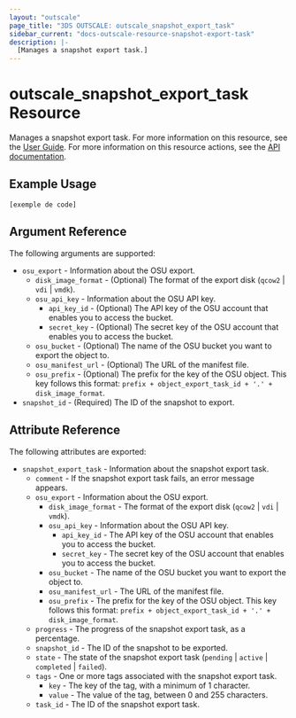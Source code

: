 ```yaml
---
layout: "outscale"
page_title: "3DS OUTSCALE: outscale_snapshot_export_task"
sidebar_current: "docs-outscale-resource-snapshot-export-task"
description: |-
  [Manages a snapshot export task.]
---
```


# outscale_snapshot_export_task Resource

Manages a snapshot export task.
For more information on this resource, see the [User Guide](https://wiki.outscale.net/display/EN/About+Snapshots).
For more information on this resource actions, see the [API documentation](https://docs-beta.outscale.com/#3ds-outscale-api-snapshot).

## Example Usage

```hcl
[exemple de code]
```

## Argument Reference

The following arguments are supported:

* `osu_export` - Information about the OSU export.
  * `disk_image_format` - (Optional) The format of the export disk (`qcow2` \| `vdi` \| `vmdk`).
  * `osu_api_key` - Information about the OSU API key.
    * `api_key_id` - (Optional) The API key of the OSU account that enables you to access the bucket.
    * `secret_key` - (Optional) The secret key of the OSU account that enables you to access the bucket.
  * `osu_bucket` - (Optional) The name of the OSU bucket you want to export the object to.
  * `osu_manifest_url` - (Optional) The URL of the manifest file.
  * `osu_prefix` - (Optional) The prefix for the key of the OSU object. This key follows this format: `prefix + object_export_task_id + '.' + disk_image_format`.
* `snapshot_id` - (Required) The ID of the snapshot to export.

## Attribute Reference

The following attributes are exported:

* `snapshot_export_task` - Information about the snapshot export task.
  * `comment` - If the snapshot export task fails, an error message appears.
  * `osu_export` - Information about the OSU export.
    * `disk_image_format` - The format of the export disk (`qcow2` \| `vdi` \| `vmdk`).
    * `osu_api_key` - Information about the OSU API key.
      * `api_key_id` - The API key of the OSU account that enables you to access the bucket.
      * `secret_key` - The secret key of the OSU account that enables you to access the bucket.
    * `osu_bucket` - The name of the OSU bucket you want to export the object to.
    * `osu_manifest_url` - The URL of the manifest file.
    * `osu_prefix` - The prefix for the key of the OSU object. This key follows this format: `prefix + object_export_task_id + '.' + disk_image_format`.
  * `progress` - The progress of the snapshot export task, as a percentage.
  * `snapshot_id` - The ID of the snapshot to be exported.
  * `state` - The state of the snapshot export task (`pending` \| `active` \| `completed` \| `failed`).
  * `tags` - One or more tags associated with the snapshot export task.
    * `key` - The key of the tag, with a minimum of 1 character.
    * `value` - The value of the tag, between 0 and 255 characters.
  * `task_id` - The ID of the snapshot export task.
